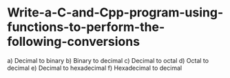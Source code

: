 # Write-a-C-and-Cpp-program-using-functions-to-perform-the-following-conversions
a)	Decimal to binary 
b)	Binary to decimal 
c)	Decimal to octal 
d)	Octal to decimal 
e)	Decimal to hexadecimal 
f)	Hexadecimal to decimal
